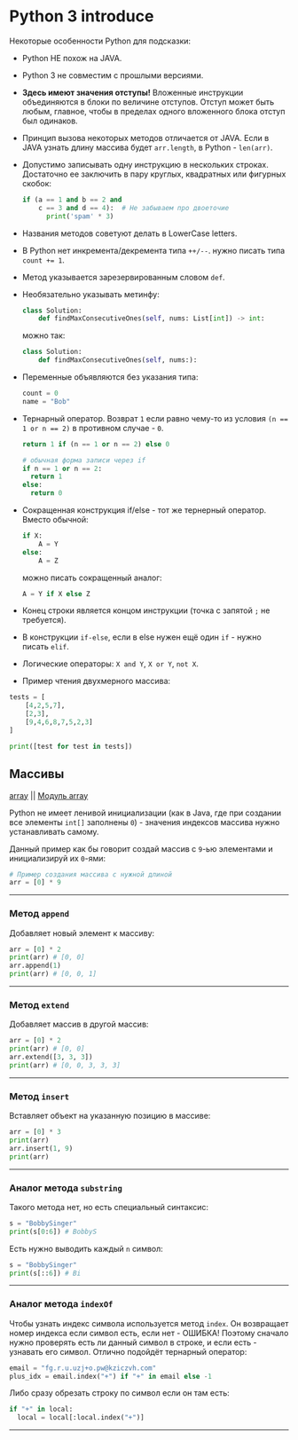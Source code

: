 # Python 3 introduce
Некоторые особенности Python для подсказки:

* Python НЕ похож на JAVA.

* Python 3 не совместим с прошлыми версиями.

* **Здесь имеют значения отступы!**
  Вложенные инструкции объединяются в блоки по величине отступов. 
  Отступ может быть любым, главное, чтобы в пределах одного вложенного блока отступ был одинаков.

* Принцип вызова некоторых методов отличается от JAVA.
  Если в JAVA узнать длину массива будет `arr.length`, в Python - `len(arr)`.

* Допустимо записывать одну инструкцию в нескольких строках. Достаточно ее заключить в пару круглых, квадратных или фигурных скобок:
  ```python
  if (a == 1 and b == 2 and
      c == 3 and d == 4):  # Не забываем про двоеточие
        print('spam' * 3)
  ```

* Названия методов советуют делать в LowerCase letters.

* В Python нет инкремента/декремента типа `++/--`. нужно писать типа `count += 1`.

* Метод указывается зарезервированным словом `def`.

* Необязательно указывать метинфу:
    ```python
    class Solution:
        def findMaxConsecutiveOnes(self, nums: List[int]) -> int:
    ```
    можно так:
    ```python
    class Solution:
        def findMaxConsecutiveOnes(self, nums:):
    ```

* Переменные объявляются без указания типа:
    ```python
    count = 0
    name = "Bob"
    ```
  
* Тернарный оператор.
  Возврат `1` если равно чему-то из условия `(n == 1 or n == 2)` в противном случае - `0`.
  ```python
  return 1 if (n == 1 or n == 2) else 0
  ```
  ```python
  # обычная форма записи через if
  if n == 1 or n == 2:
    return 1
  else:
    return 0
  ```
  
* Сокращенная конструкция if/else - тот же тернерный оператор. Вместо обычной:
  ```python
  if X:
      A = Y
  else:
      A = Z
  ```
  можно писать сокращенный аналог:
  ```python
  A = Y if X else Z
  ```

* Конец строки является концом инструкции (точка с запятой `;` не требуется).

* В конструкции `if-else`, если в else нужен ещё один `if` - нужно писать `elif`.

* Логические операторы: `X and Y`, `X or Y`, `not X`.

* Пример чтения двухмерного массива:
```python
tests = [
    [4,2,5,7],
    [2,3],
    [9,4,6,8,7,5,2,3]
]

print([test for test in tests])
```

## Массивы
[array](https://docs.python.org/3/library/array.html)
|| [Модуль array](https://pythonworld.ru/moduli/modul-array-massivy-v-python.html) 

Python не имеет ленивой инициализации (как в Java, где при создании все элементы `int[]` заполнены `0`) - значения индексов массива нужно устанавливать самому.

Данный пример как бы говорит создай массив с `9`-ью элементами и инициализируй их `0`-ями:
  ```python
  # Пример создания массива с нужной длиной
  arr = [0] * 9
  ```

***

### Метод `append`
Добавляет новый элемент к массиву:
```python
arr = [0] * 2
print(arr) # [0, 0]
arr.append(1)
print(arr) # [0, 0, 1]
```

***

### Метод `extend`
Добавляет массив в другой массив:
```python
arr = [0] * 2
print(arr) # [0, 0]
arr.extend([3, 3, 3])
print(arr) # [0, 0, 3, 3, 3]
```

***

### Метод `insert`
Вставляет объект на указанную позицию в массиве:
```python
arr = [0] * 3
print(arr)
arr.insert(1, 9)
print(arr)
```

***

### Аналог метода `substring`
Такого метода нет, но есть специальный синтаксис:
```python
s = "BobbySinger"
print(s[0:6]) # BobbyS
```
Есть нужно выводить каждый `n` символ:
```python
s = "BobbySinger"
print(s[::6]) # Bi
```

***

### Аналог метода `indexOf`
Чтобы узнать индекс символа используется метод `index`.
Он возвращает номер индекса если символ есть, если нет - ОШИБКА!
Поэтому сначало нужно проверять есть ли данный символ в строке, и если есть - узнавать его символ.
Отлично подойдёт тернарный оператор:
```python
email = "fg.r.u.uzj+o.pw@kziczvh.com"
plus_idx = email.index("+") if "+" in email else -1
```
Либо сразу обрезать строку по символ если он там есть:
```python
if "+" in local: 
  local = local[:local.index("+")]
```

***


